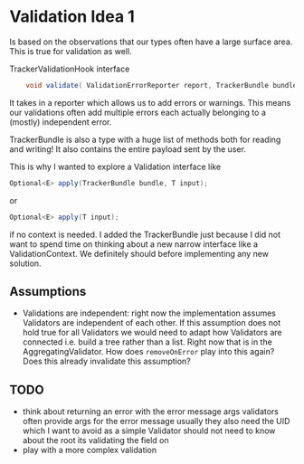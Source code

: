 # Validation Idea 1

Is based on the observations that our types often have a large surface area. This is true for validation as well.

TrackerValidationHook interface

```java
    void validate( ValidationErrorReporter report, TrackerBundle bundle );
```

It takes in a reporter which allows us to add errors or warnings. This means our validations often add multiple errors
each actually belonging to a (mostly) independent error.

TrackerBundle is also a type with a huge list of methods both for reading and writing! It also contains the entire
payload sent by the user.

This is why I wanted to explore a Validation interface like

```java
Optional<E> apply(TrackerBundle bundle, T input);
```

or

```java
Optional<E> apply(T input);
```

if no context is needed. I added the TrackerBundle just because I did not want to spend time on thinking about a new
narrow interface like a ValidationContext. We definitely should before implementing any new solution.

## Assumptions

* Validations are independent: right now the implementation assumes Validators are independent of each other. If this
  assumption does not hold true for all Validators we would need to adapt how Validators are connected i.e. build a tree
  rather than a list. Right now that is in the AggregatingValidator. How does `removeOnError` play into this again? Does
  this already invalidate this assumption?

## TODO

* think about returning an error with the error message args
  validators often provide args for the error message
  usually they also need the UID which I want to avoid as a simple
  Validator should not need to know about the
  root its validating the field on
* play with a more complex validation